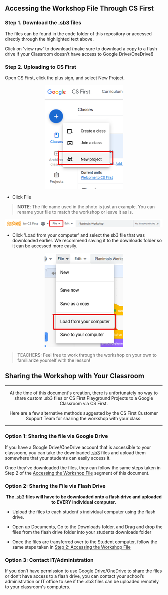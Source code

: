 ## Accessing the Workshop File Through CS First
[//]: # (Feel free to adjust the file to suit your projects needs)

### Step 1. Download the [.sb3](https://github.com/TAP-GGC/NinjaTurtles/tree/main/Code) files

<!--- INSERT YOUR OWN .sb3 FILE IN THE PARENTHESIS!! THIS IS 1/3 LINKS YOU MUST REPLACE--->

The files can be found in the code folder of this repository or accessed directly through the highlighted text above. 

Click on 'view raw' to download (make sure to download a copy to a flash drive if your Classroom doesn’t have access to Google Drive/OneDrive!)

### Step 2. Uploading to CS First

Open CS First, click the plus sign, and select New Project.
  
<p align="center">
<img src = "/Documents/tutorial/CS FIRST/CS First Media/cs first new project.png" width="250">
</p>

- Click File

> <b>NOTE</b>: The file name used in the photo is just an example. You can rename your file to match the workshop or leave it as is.


<p align="center">
<img src = "/Documents/tutorial/CS FIRST/CS First Media/csfirst file.png" width="700">
</p>


- Click 'Load from your computer' and select the sb3 file that was downloaded earlier. We recommend saving it to the downloads folder so it can be accessed more easily.


<p align="center">
<img src = "/Documents/tutorial/CS FIRST/CS First Media/csfirst load from computer.png" width="250">
</p>

>TEACHERS: Feel free to work through the workshop on your own to familiarize yourself with the lesson!


## Sharing the Workshop with Your Classroom

---

<p align="center">
At the time of this document's creation, there is unfortunately no way to share custom .sb3 files or CS First Playground Projects to a Google Classroom via CS First. 
</p>
<p align="center">
Here are a few alternative methods suggested by the CS First Customer Support Team for sharing the workshop with your class:
</p>

---

### Option 1: Sharing the file via Google Drive

If you have a Google Drive/OneDrive account that is accessible to your classroom, you can take the downloaded [.sb3](/Code) files and upload them somewhere that your students can easily access it. 

<!--- CONTRIBUTORS: REPLACE THIS LINK 2/3--->

Once they’ve downloaded the files, they can follow the same steps taken in Step 2 of the [Accessing the Workshop File](#step-2-uploading-to-cs-first) segment of this document. 

### Option 2: Sharing the File via Flash Drive

<p align="center" >
<b>The</b> <a href="https://github.com/TAP-GGC/NinjaTurtles/blob/main/Code/Complete%20Code%20for%20the%20Game.sb3">.sb3</a> <b>files will have to be downloaded onto a flash drive and uploaded to EVERY individual computer.</b>
</p> 

<!--- CONTRIBUTORS: REPLACE THIS LINK 3/3 --->

* Upload the files to each student's individual computer using the flash drive. 

* Open up Documents, Go to the Downloads folder, and Drag and drop the files from the flash drive folder into your students downloads folder

* Once the files are transferred over to the Student computer, follow the same steps taken in [Step 2: Accessing the Workshop File](#step-2-uploading-to-cs-first) 

### Option 3: Contact IT/Administration

If you don’t have permission to use Google Drive/OneDrive to share the files or don’t have access to a flash drive, you can contact your school’s administration or IT office to see if the .sb3 files can be uploaded remotely to your classroom's computers. 



